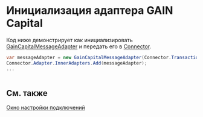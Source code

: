 # Инициализация адаптера GAIN Capital

Код ниже демонстрирует как инициализировать [GainCapitalMessageAdapter](xref:StockSharp.GainCapital.GainCapitalMessageAdapter) и передать его в [Connector](xref:StockSharp.Algo.Connector).

```cs
var messageAdapter = new GainCapitalMessageAdapter(Connector.TransactionIdGenerator);
Connector.Adapter.InnerAdapters.Add(messageAdapter);
...	
							
```

## См. также

[Окно настройки подключений](../../../graphical_user_interface/connection_settings_window.md)

